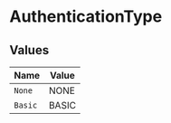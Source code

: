 # AuthenticationType


## Values

| Name    | Value   |
| ------- | ------- |
| `None`  | NONE    |
| `Basic` | BASIC   |